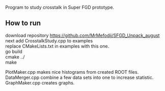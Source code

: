 Program to study crosstalk in Super FGD prototype.

## How to run
download repository https://github.com/MrMefodij/SFGD_Unpack_august
next add CrosstalkStudy.cpp to examples <br/>
replace CMakeLists.txt in examples with this one. <br/>
go build <br/>
cmake ../ <br/>
make <br/>


PlotMaker.cpp makes nice histograms from created ROOT files.
DataMerger.cpp combine a few data sets into one to increase statistic. <br/>
GraphMaker.cpp creates graphs.
